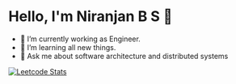 # Hello, I'm Niranjan B S 👋
- 🔭 I’m currently working as Engineer.
- 🌱 I’m learning all new things.
- 💬 Ask me about software architecture and distributed systems

  
[![Leetcode Stats](https://leetcard.jacoblin.cool/Niranjan15?ext=activity&border=0&radius=20&theme=wtf)](https://leetcode.com/u/Niranjan15)
